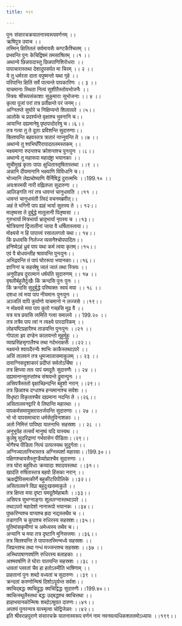 ```yaml
---
title: १९९

---
```

पुनः संसारचक्रयातनास्वरूपवर्णनम् ।।  
ऋषिपुत्र उवाच ।।  
तस्मिन् क्षितितलं सर्वमायसैः कण्टकैश्चितम् ।।  
प्रभवन्ति पुनः केचिद्विषमं तमसाश्रितम् ।।१ ।।  
अथान्ये छिन्नपादास्तु छिन्नपाणिशिरोधराः ।।  
पापाचारास्तथा देशादुपसर्पत मा चिरम् ।। २ ।।  
ये तु धर्मरता दाता वपुष्मन्तो यथा गृहे ।।  
परिपान्ति क्षितिं सर्वे पात्यन्ते पापकारिणः ।। ३ ।।  
याचमानाः स्थिता नित्यं सुशीतैस्तोयभोजनैः ।।  
स्त्रियः श्रीरूपसंकाशाः सुकुमाराः सुभोजनाः ।। ४ ।।  
कृत्वा पूजां परां तत्र प्रतीक्षन्ते परं जनम्।।  
अग्नितप्ते सुघोरे च निक्षिप्यन्ते शिलातले ।।५।।  
आलोके च प्रदर्श्यन्ते वृक्षाश्च भुवनानि च।।  
आयान्ति दह्यमानेषु पृष्ठपादोदरेषु च।।६।।  
तत्र गत्वा तु ते दूताः प्रविशन्ति सुदारुणाः।।  
क्लिश्यन्ति बहवस्तत्र त्रातारं नाप्नुवन्ति ते ।।७ ।।  
अथान्ये तु श्वभिर्घोरैरापादतलमस्तकम् ।।  
भक्ष्यमाणा रुदन्तश्च क्रोशन्तश्च पुनःपुनः ।।८।।  
अथान्ये तु महारूपा महादंष्ट्रा भयानकाः ।।  
सूचीमुखं कृताः पापाः क्षुधितास्तृषितास्तथा ।।९ ।।  
अन्नानि दीयमानानि भक्ष्याणि विविधानि च।।  
भोज्यानि लेह्यचोष्याणि यैर्निषिद्धं दुरात्मभिः ।।199.१० ।।  
अयःशरमयी नारी वह्नितप्ता सुदारुणा ।।  
आलिङ्गति नरं तत्र धावन्तं चानुधावति ।।११ ।।  
धावन्तं चानुधावंती त्विदं वचनमब्रवीत्।।  
अहं ते भगिनी पाप ह्यहं भार्या सुतस्य ते ।। १२।।  
मातृष्वसा ते दुर्बुद्धे मातुलानी पितृष्वसा ।।  
गुरुभार्या मित्रभार्या भ्रातृभार्या नृपस्य च ।।१३।।  
श्रोत्रियाणां द्विजातीनां जाया वै धर्षितास्त्वया।।  
मोक्ष्यसे न हि पापात्त्वं रसातलगतो यथा।। १४।।  
किं प्रधावसि निर्लज्ज व्यसनैश्चोपपादितः।।  
हनिष्येऽहं ध्रुवं पाप यथा कर्म त्वया कृतम्।।१५।।  
एवं वै बोधयन्तीह श्रावयन्ति पुनःपुनः।।  
अभिद्रवन्ति तं पापं घोररूपा भयानकाः।।।१६।।  
ज्ञानिनां च सहस्रेषु जातं जातं तथा स्त्रियः ।।  
अनुपीड्य दुरात्मानं धर्षयंति सुदारुणम् ।। १७ ।।  
वृषलीर्बहुलैर्दुःखैः किं क्रन्दसि पुनः पुनः ।।  
किं क्रन्दसि सुदुर्बुद्धे परिष्वक्तः स्वयं मया ।। १८ ।।  
दशधा त्वं मया पाप नीयमानः पुनःपुनः ।।  
अञ्जलिं वापि कुर्वाणो याचमानो न लज्जसे ।।१९।।  
न मोक्ष्यसे मया पाप कुतो गच्छसि मूढ वै ।।  
यत्र यत्र प्रयासि त्वमिति गत्वा यमालये ।। 199.२० ।।  
तत्र तत्रैव पाप त्वां न त्यक्ष्ये पारदारिकम् ।।  
लोहयष्टिप्रहारैश्च ताडयन्ति पुनःपुनः ।।२१ ।।  
गोपाला इव दण्डेन कालयन्तो मुहुर्मुहुः ।।  
व्याघ्रसिंहसृगालैश्च तथा गर्दभराक्षसैः ।।२२।।  
भक्ष्यन्ते श्वापदैरन्यैः श्वभिः काकैस्तथाऽपरे ।।  
असिं तालवनं तत्र धूमज्वालासमाकुलम् ।। २३ ।।  
दावाग्निसदृशाकारं प्रदीप्तं सर्वतोऽर्चिषा ।।  
तत्र क्षिप्त्वा ततः पापं यमदूतैः सुदारुणैः ।। २४ ।।  
दह्यमानान्सुतप्तांश्च संश्रयन्ते द्रुमान्पुनः ।।  
असिपत्रैस्ततो वृक्षाच्छिन्दन्ति बहुशो नरान् ।।२९।।  
तत्र छिन्नाश्च दग्धाश्च हन्यमानाश्च सर्वशः ।।  
विधृष्टा विकृताश्चैव दह्यमाना नदन्ति ते ।।२६।।  
असितालवनद्वारि ये तिष्ठन्ति महारथाः ।।  
पापकर्मसमायुक्तास्तर्जयन्ति सुदारुणाः ।। २७ ।।  
भो भो पापसमाचारा धर्मसेतुविनाशकाः ।।  
अतो निमित्तं पापिष्ठा यातनाभिः सहस्रशः ।। २८ ।।  
अनुभूयेह तत्सर्वं मानुष्यं यदि यास्यथ ।।  
कुलेषु सुदरिद्राणां गर्भवासेन पीडिताः।।२९।।  
भोगैश्च पीडिता नित्यं उत्पत्स्यथ सुदुर्गताः।।  
अग्निज्वालानिभास्तत्र अग्निस्पर्शा महारवाः।।199.३०।।  
पक्षिणश्चायसैस्तुण्डैर्व्याघ्राश्चैव सुदारुणाः ।।  
तत्र घोरा बहुविधाः क्रव्यादाः श्वादयस्तथा ।।३१।।  
खादंति रुषितास्तत्र बहवो हिंसका नरान् ।।  
ऋक्षद्वीपिसमाकीर्णे बहुकीटपिपीलिके ।।३२।।  
असितालवने विप्रा बहुदुःखसमाकुले ।।  
तत्र क्षिप्ता मया दृष्टा यमदूतैर्महाबलैः ।।३३।।  
असिपत्र सुभग्नाङ्गाः शूललग्नास्तथाऽपरे ।।  
तथाऽपरो महादेशो नानारूपो भयानकः ।।३४।।  
पुष्करिण्यश्च वाप्यश्च ह्रदा नद्यस्तथैव च ।।  
तडागानि च कूपाश्च रुधिरस्य सहस्रशः।।३५।।  
पूतिमांसकृमीणां च अमेध्यस्य तथैव च।।  
अन्यानि च मया तत्र दृष्टानि मुनिसत्तमाः ।।३६।।  
तत्र क्लिश्यन्ति ते पापास्तस्मिन्मध्ये सहस्रशः ।।  
जिघ्रन्तश्च तथा गन्धं मज्जन्तश्च सहस्रशः ।।३७ ।।  
अस्थिपाषाणवर्षाणि रुधिरस्य बलाहकाः ।।  
अश्मवर्षाणि ते घोराः पातयन्ति सहस्रशः ।।३८ ।।  
धावतां प्लवतां चैव हा हतोऽस्मीति भाषिणाम् ।।  
प्राहतानां पुनः शब्दो वध्यतां च सुदारुणः ।।३९ ।।  
क्रन्दतां करुणोन्मिश्रं दिशोऽपूर्यन्त सर्वशः।।  
क्वचिद्बद्धः क्वचिद्रुद्धः क्वचिद्विद्धः सुदारुणैः।।199.४०।।  
क्वचित्स्थूलैस्तथा बद्धः उद्बद्धश्च क्वचित्तथा ।।  
हाहाभयानकोन्मिश्रः शब्दोऽश्रूयत दारुणः।।४१।।  
अपश्यं पुनरन्यत्र यत्स्मृत्वा चोद्विजेन्नरः ।।४२।।  
इति श्रीवराहपुराणे संसारचक्रे यातनास्वरूप वर्णनं नाम नवनवत्यधिकशततमोऽध्यायः ।।१९९।।